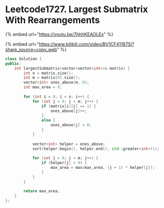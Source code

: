 # Leetcode1727. Largest Submatrix With Rearrangements

{% embed url="https://youtu.be/7hhhKEAOLEs" %}

{% embed url="https://www.bilibili.com/video/BV1CF41187Si?share_source=copy_web" %}

```cpp
class Solution {
public:
    int largestSubmatrix(vector<vector<int>>& matrix) {
        int n = matrix.size();
        int m = matrix[0].size();
        vector<int> ones_above(m, 0);
        int max_area = 0;
        
        for (int i = 0; i < n; i++) {
            for (int j = 0; j < m; j++) {
                if (matrix[i][j] == 1) {
                    ones_above[j]++;
                }
                else {
                    ones_above[j] = 0;
                }
            }
            
            vector<int> helper = ones_above;
            sort(helper.begin(), helper.end(), std::greater<int>());
            
            for (int j = 0; j < m; j++) {
                if (helper[j] > 0) {
                    max_area = max(max_area, (j + 1) * helper[j]);
                }
            }
        }
        
        return max_area;
    }
};
```
